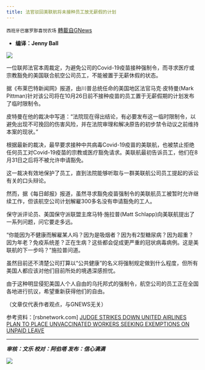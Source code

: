 ```yaml
---
title: 法官驳回美联航将未接种员工放无薪假的计划
---
```

`西班牙巴塞罗那喜悦农场` [轉載自GNews](https://gnews.org/zh-hans/1597377/)

- **编译：Jenny Ball**


![](https://assets.gnews.org/wp-content/uploads/2021/10/tempsnip01.png)

一位联邦法官本周裁定，为避免公司的Covid-19疫苗接种强制令，而寻求医疗或宗教豁免的美国联合航空公司员工，不能被置于无薪休假的状态。

据《布莱巴特新闻网》报道，由川普总统任命的美国地区法官马克·皮特曼(Mark Pittman)针对该公司将在10月26日前不接种疫苗的员工置于无薪假期的计划发布了临时限制令。

皮特曼在他的裁决中写道：“法院现在得出结论，有必要发布这一临时限制令，以避免出现不可挽回的伤害风险，并在法院审理和解决原告的初步禁令动议之前维持本案的现状。”

根据最新的裁决，最早要求接种中共病毒Covid-19疫苗的美联航，也被禁止拒绝任何员工对Covid-19疫苗的宗教或医疗豁免请求。美联航最初告诉员工，他们在8月31日之后将不被允许申请豁免。

这一裁决有效地保护了员工，直到法院能够听取与一群美联航公司员工提起的诉讼有关的口头辩论。

然而，据《每日邮报》报道，虽然寻求豁免疫苗强制令的美联航员工被暂时允许继续工作，但该航空公司计划解雇300多名没有申请豁免的工人。

保守派评论员、美国保守派联盟主席马特·施拉普(Matt Schlapp)向美联航提出了一系列问题，问它要走多远。

“你能因为不健康而解雇某人吗？因为是吸烟者？因为有2型糖尿病？因为超重？因为年老？免疫系统差？正在生病？这些都会促成更严重的冠状病毒病例。这是美联航的下一步吗？”施拉普问道。

虽然目前还不清楚公司打算以“公共健康”的名义将强制规定做到什么程度，但所有美国人都应该对他们目前所处的境遇深感担忧。

由于这种明显侵犯美国人个人自由的乌托邦式的强制令，航空公司的员工正在全国各地进行抗议，希望重新获得他们的自由。

（文章仅代表作者观点，与GNEWS无关）

参考资料：[rsbnetwork.com] [JUDGE STRIKES DOWN UNITED AIRLINES PLAN TO PLACE UNVACCINATED WORKERS SEEKING EXEMPTIONS ON UNPAID LEAVE](https://rsbnetwork.com/news/judge-strikes-down-united-airlines-plan-to-place-unvaccinated-workers-seeking-exemptions-on-unpaid-leave/)

* * *

***审核：文乐
校对：阿伯塔
发布：信心满满***

![](https://assets.gnews.org/wp-content/uploads/2021/10/GNEWS_CH.-1-1.jpeg)
